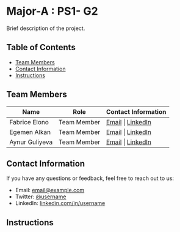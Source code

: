 
# Major-A : PS1- G2

Brief description of the project.

## Table of Contents

- [Team Members](#team-members)
- [Contact Information](#contact-information)
- [Instructions](#instructions)

## Team Members

| Name             | Role              | Contact Information                       |
| ---------------- | ----------------- | ----------------------------------------- |
| Fabrice Elono     | Team Member       | [Email](mailto:r0912443@student.thomasmore.be) \| [LinkedIn](https://www.linkedin.com/in/Fabriceelono/) |
| Egemen Alkan       | Team Member       | [Email](mailto:email@example.com) \| [LinkedIn](https://www.linkedin.com/in/username/) |
| Aynur Guliyeva      | Team Member       | [Email](mailto:email@example.com) \| [LinkedIn](https://www.linkedin.com/in/username/) |

## Contact Information

If you have any questions or feedback, feel free to reach out to us:

- Email: [email@example.com](mailto:email@example.com)
- Twitter: [@username](https://twitter.com/username)
- LinkedIn: [linkedin.com/in/username](https://www.linkedin.com/in/username/)

## Instructions

